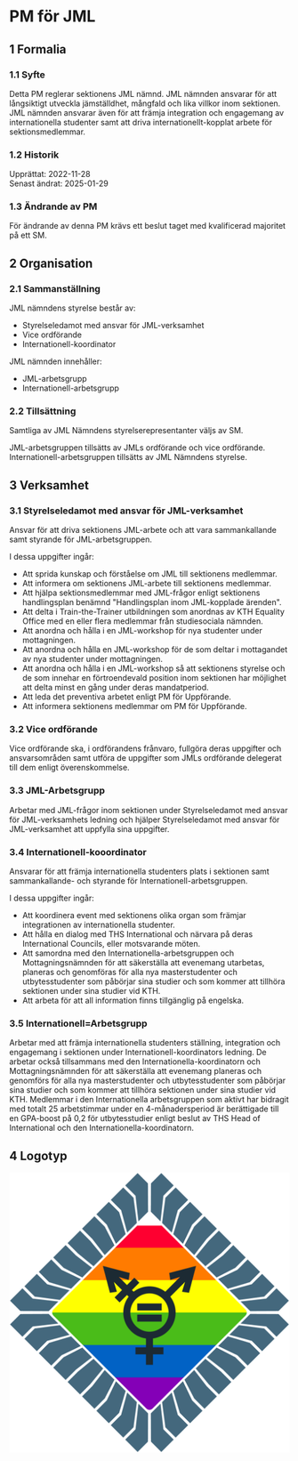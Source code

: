 # PM för JML

## 1 Formalia

### 1.1 Syfte

Detta PM reglerar sektionens JML nämnd.
JML nämnden ansvarar för att långsiktigt utveckla jämställdhet, mångfald och lika villkor inom sektionen.
JML nämnden ansvarar även för att främja integration och engagemang av internationella studenter samt att driva internationellt-kopplat arbete för sektionsmedlemmar.

### 1.2 Historik

Upprättat: 2022-11-28  
Senast ändrat: 2025-01-29

### 1.3 Ändrande av PM

För ändrande av denna PM krävs ett beslut taget med kvalificerad majoritet på ett SM.

## 2 Organisation

### 2.1 Sammanställning

JML nämndens styrelse består av:
- Styrelseledamot med ansvar för JML-verksamhet
- Vice ordförande
- Internationell-koordinator

JML nämnden innehåller:
- JML-arbetsgrupp
- Internationell-arbetsgrupp

### 2.2 Tillsättning

Samtliga av JML Nämndens styrelserepresentanter väljs av SM.

JML-arbetsgruppen tillsätts av JMLs ordförande och vice ordförande.
Internationell-arbetsgruppen tillsätts av JML Nämndens styrelse.

## 3 Verksamhet

### 3.1 Styrelseledamot med ansvar för JML-verksamhet

Ansvar för att driva sektionens JML-arbete och att vara sammankallande samt styrande för JML-arbetsgruppen.

I dessa uppgifter ingår:

- Att sprida kunskap och förståelse om JML till sektionens medlemmar.
- Att informera om sektionens JML-arbete till sektionens medlemmar.
- Att hjälpa sektionsmedlemmar med JML-frågor enligt sektionens handlingsplan benämnd "Handlingsplan inom JML-kopplade ärenden".
- Att delta i Train-the-Trainer utbildningen som anordnas av KTH Equality Office med en eller flera medlemmar från studiesociala nämnden.
- Att anordna och hålla i en JML-workshop för nya studenter under mottagningen.
- Att anordna och hålla en JML-workshop för de som deltar i mottagandet av nya studenter under mottagningen.
- Att anordna och hålla i en JML-workshop så att sektionens styrelse och de som innehar en förtroendevald position inom sektionen har möjlighet att delta minst en gång under deras mandatperiod.
- Att leda det preventiva arbetet enligt PM för Uppförande.
- Att informera sektionens medlemmar om PM för Uppförande.

### 3.2 Vice ordförande

Vice ordförande ska, i ordförandens frånvaro, fullgöra deras uppgifter och ansvarsområden samt utföra de uppgifter som JMLs ordförande delegerat till dem enligt överenskommelse.

### 3.3 JML-Arbetsgrupp

Arbetar med JML-frågor inom sektionen under Styrelseledamot med ansvar för JML-verksamhets ledning och hjälper Styrelseledamot med ansvar för JML-verksamhet att uppfylla sina uppgifter.  

### 3.4 Internationell-kooordinator
Ansvarar för att främja internationella studenters plats i sektionen samt sammankallande- och styrande för Internationell-arbetsgruppen.

I dessa uppgifter ingår:

- Att koordinera event med sektionens olika organ som främjar integrationen av internationella studenter.
- Att hålla en dialog med THS International och närvara på deras International Councils, eller motsvarande möten.
- Att samordna med den Internationella-arbetsgruppen och Mottagningsnämnden för att säkerställa att evenemang utarbetas, planeras och genomföras för alla nya masterstudenter och utbytesstudenter som påbörjar sina studier och som kommer att tillhöra sektionen under sina studier vid KTH.
- Att arbeta för att all information finns tillgänglig på engelska.

### 3.5 Internationell=Arbetsgrupp
Arbetar med att främja internationella studenters ställning, integration och engagemang i sektionen under Internationell-koordinators ledning. De arbetar också tillsammans med den Internationella-koordinatorn och Mottagningsnämnden för att säkerställa att evenemang planeras och genomförs för alla nya masterstudenter och utbytesstudenter som påbörjar sina studier och som kommer att tillhöra sektionen under sina studier vid KTH. Medlemmar i den Internationella arbetsgruppen som aktivt har bidragit med totalt 25 arbetstimmar under en 4-månadersperiod är berättigade till en GPA-boost på 0,2 för utbytesstudier enligt beslut av THS Head of International och den Internationella-koordinatorn.

## 4 Logotyp

![JML Logotyp](./img/logo-jml-1500px.png)
